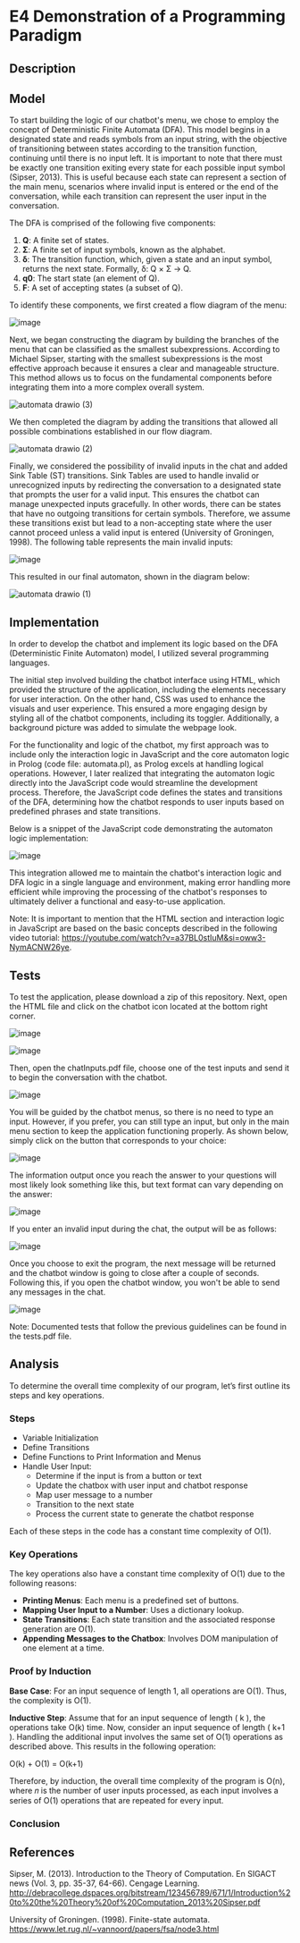 # E4 Demonstration of a Programming Paradigm

## Description


## Model

To start building the logic of our chatbot's menu, we chose to employ the concept of Deterministic Finite Automata (DFA). This model begins in a designated state and reads symbols from an input string, with the objective of transitioning between states according to the transition function, continuing until there is no input left. It is important to note that there must be exactly one transition exiting every state for each possible input symbol (Sipser, 2013). This is useful because each state can represent a section of the main menu, scenarios where invalid input is entered or the end of the conversation, while each transition can represent the user input in the conversation.

The DFA is comprised of the following five components:

1. **Q**: A finite set of states.
2. **Σ**: A finite set of input symbols, known as the alphabet.
3. **δ**: The transition function, which, given a state and an input symbol, returns the next state. Formally, δ: Q × Σ → Q.
4. **q0**: The start state (an element of Q).
5. **F**: A set of accepting states (a subset of Q).

To identify these components, we first created a flow diagram of the menu:

![image](https://github.com/paolamgarrido/E4_Paradigm/assets/111533069/a0d6e60a-3ef3-424f-90e3-3d136e123150)

Next, we began constructing the diagram by building the branches of the menu that can be classified as the smallest subexpressions. According to Michael Sipser, starting with the smallest subexpressions is the most effective approach because it ensures a clear and manageable structure. This method allows us to focus on the fundamental components before integrating them into a more complex overall system.

![automata drawio (3)](https://github.com/paolamgarrido/E4_Paradigm/assets/111533069/cb7f02a8-4edc-4ad9-bf79-f6c711273afa)

We then completed the diagram by adding the transitions that allowed all possible combinations established in our flow diagram.

![automata drawio (2)](https://github.com/paolamgarrido/E4_Paradigm/assets/111533069/38e55ccd-2585-4c6a-b5ec-e0b41740d2e9)

Finally, we considered the possibility of invalid inputs in the chat and added Sink Table (ST) transitions. Sink Tables are used to handle invalid or unrecognized inputs by redirecting the conversation to a designated state that prompts the user for a valid input. This ensures the chatbot can manage unexpected inputs gracefully. In other words, there can be states that have no outgoing transitions for certain symbols. Therefore, we assume these transitions exist but lead to a non-accepting state where the user cannot proceed unless a valid input is entered (University of Groningen, 1998). The following table represents the main invalid inputs:

![image](https://github.com/paolamgarrido/E4_Paradigm/assets/111533069/b00c1e5c-c237-4f73-93cb-8cca4f6d7bce)

This resulted in our final automaton, shown in the diagram below:

![automata drawio (1)](https://github.com/paolamgarrido/E4_Paradigm/assets/111533069/8fc8a229-c07e-4d73-ad94-5536bf079748)


## Implementation
In order to develop the chatbot and implement its logic based on the DFA (Deterministic Finite Automaton) model, I utilized several programming languages. 

The initial step involved building the chatbot interface using HTML, which provided the structure of the application, including the elements necessary for user interaction.  On the other hand,  CSS was used to enhance the visuals and user experience.  This ensured a more engaging design by styling all of the chatbot components, including its toggler. Additionally,  a background picture was added  to simulate the webpage look.  

For the functionality and logic of the chatbot, my first approach was to include only the interaction logic in JavaScript and the core automaton logic in Prolog (code file: automata.pl), as Prolog excels at handling logical operations.  However, I later realized that integrating the automaton logic directly into the JavaScript code would streamline the development process.  Therefore, the JavaScript code defines the states and transitions of the DFA, determining how the chatbot responds to user inputs based on predefined phrases and state transitions.

Below is a snippet of the JavaScript code demonstrating the automaton logic implementation:

![image](https://github.com/paolamgarrido/E4_Paradigm/assets/111533069/c844d021-ffeb-46db-8e81-8eccdd139590)

This integration allowed me to maintain the chatbot's interaction logic and DFA logic in a single language and environment, making error handling more efficient while improving the processing of the chatbot's responses to ultimately deliver a functional and easy-to-use application.

Note: It is important to mention that the HTML section and interaction logic in JavaScript are based on the basic concepts described in the following video tutorial: https://youtube.com/watch?v=a37BL0stIuM&si=oww3-NymACNW26ye.


## Tests

To test the application, please download a zip of this repository. Next, open the HTML file and click on the chatbot icon located at the bottom right corner.

![image](https://github.com/paolamgarrido/E4_Paradigm/assets/111533069/811f898e-a110-4924-8375-196fcdc65bd7)

![image](https://github.com/paolamgarrido/E4_Paradigm/assets/111533069/401e8ddd-66ed-4f73-b90b-0e8a7554aa9a)

Then, open the chatInputs.pdf file, choose one of the test inputs and send it to begin the conversation with the chatbot.

![image](https://github.com/paolamgarrido/E4_Paradigm/assets/111533069/0024c715-6080-4011-89f5-f4629aca8e03)

You will be guided by the chatbot menus, so there is no need to type an input. However, if you prefer, you can still type an input, but only in the main menu section to keep the application functioning properly. As shown below, simply click on the button that corresponds to your choice:

![image](https://github.com/paolamgarrido/E4_Paradigm/assets/111533069/e48eddbe-bffd-4f3f-96ab-e3e0f86473bb)

The information output once you reach the answer to your questions will most likely look something like this, but text format can vary depending on the answer:

![image](https://github.com/paolamgarrido/E4_Paradigm/assets/111533069/aaf34abe-20b2-4eb6-bfb5-075320755d16)

If you enter an invalid input during the chat, the output will be as follows:

![image](https://github.com/paolamgarrido/E4_Paradigm/assets/111533069/d9938d4c-8a5c-4080-9dda-9b077994baa5)

Once you choose to exit the program, the next message will be returned and the chatbot window is going to close after a couple of seconds. Following this, if you open the chatbot window, you won't be able to send any messages in the chat.

![image](https://github.com/paolamgarrido/E4_Paradigm/assets/111533069/0ce65d15-b8c5-49e4-86d5-c7be08148111)

Note: Documented tests that follow the previous guidelines can be found in the tests.pdf file.


## Analysis

To determine the overall time complexity of our program, let’s first outline its steps and key operations.

### Steps

- Variable Initialization
- Define Transitions
- Define Functions to Print Information and Menus
- Handle User Input:
  - Determine if the input is from a button or text
  - Update the chatbox with user input and chatbot response
  - Map user message to a number
  - Transition to the next state
  - Process the current state to generate the chatbot response

Each of these steps in the code has a constant time complexity of O(1).

### Key Operations

The key operations also have a constant time complexity of O(1) due to the following reasons:
- **Printing Menus**: Each menu is a predefined set of buttons.
- **Mapping User Input to a Number**: Uses a dictionary lookup.
- **State Transitions**: Each state transition and the associated response generation are O(1).
- **Appending Messages to the Chatbox**: Involves DOM manipulation of one element at a time.

### Proof by Induction

**Base Case**: For an input sequence of length 1, all operations are O(1). Thus, the complexity is O(1).

**Inductive Step**: Assume that for an input sequence of length \( k \), the operations take O(k) time. Now, consider an input sequence of length
\( k+1 \). Handling the additional input involves the same set of O(1) operations as described above. This results in the following operation:

O(k) + O(1) = O(k+1)

Therefore, by induction, the overall time complexity of the program is O(n), where 𝑛 is the number of user inputs processed, as each input involves a series of O(1) operations that are repeated for every input.


### Conclusion


## References

Sipser, M. (2013). Introduction to the Theory of Computation. En SIGACT news (Vol. 3, pp. 35-37, 64-66). Cengage Learning. http://debracollege.dspaces.org/bitstream/123456789/671/1/Introduction%20to%20the%20Theory%20of%20Computation_2013%20Sipser.pdf

University of Groningen. (1998). Finite-state automata. https://www.let.rug.nl/~vannoord/papers/fsa/node3.html
